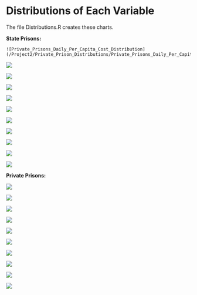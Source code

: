 # Distributions of Each Variable


The file Distributions.R creates these charts.

**State Prisons:**

    ![Private_Prisons_Daily_Per_Capita_Cost_Distribution](/Project2/Private_Prison_Distributions/Private_Prisons_Daily_Per_Capita_Cost_Distribution.png)

![](images/Unit_Direct_Distribution.png)

![](images/Total_Indirect_Distribution.png)

![](images/Total_Expense_Distribution.png)

![](images/Total_Direct_Distribution.png)

![](images/Daily_Per_Capita_Cost_Distribution.png)

![](images/Complex_Direct_Distribution.png)

![](images/Annual_Per_Capita_Cost_Total_Distribution.png)

![](images/Annual_Per_Capita_Cost_Indirect_Distribution.png)

![](images/Annual_Per_Capita_Cost_Direct_Distribution.png)

![](images/ADP_Distribution.png)

**Private Prisons:**

![](images/Private_Prisons_Daily_Per_Capita_Cost_Distribution.png)

![](images/Private_Prison_Unit_Direct_Distribution.png)

![](images/Private_Prison_Total_Indirect_Distribution.png)

![](images/Private_Prison_Total_Expense_Distribution.png)

![](images/Private_Prison_Total_Direct_Distribution.png)

![](images/Private_Prison_Complex_Direct_Distribution.png)

![](images/Private_Prison_Annual_Per_Capita_Cost_Total_Distribution.png)

![](images/Private_Prison_Annual_Per_Capita_Cost_Indirect_Distribution.png)

![](images/Private_Prison_Annual_Per_Capita_Cost_Direct_Distribution.png)

![](images/Private_Prison_ADP_Distribution.png)
